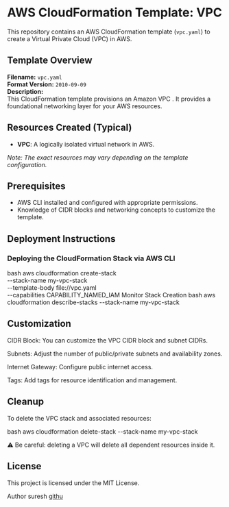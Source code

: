 # AWS CloudFormation Template: VPC

This repository contains an AWS CloudFormation template (`vpc.yaml`) to create a Virtual Private Cloud (VPC) in AWS.

## Template Overview

**Filename:** `vpc.yaml`  
**Format Version:** `2010-09-09`  
**Description:**  
This CloudFormation template provisions an Amazon VPC . It provides a foundational networking layer for your AWS resources.

## Resources Created (Typical)

- **VPC**: A logically isolated virtual network in AWS.

*Note: The exact resources may vary depending on the template configuration.*

## Prerequisites

- AWS CLI installed and configured with appropriate permissions.
- Knowledge of CIDR blocks and networking concepts to customize the template.

## Deployment Instructions

### Deploying the CloudFormation Stack via AWS CLI

bash
aws cloudformation create-stack \
  --stack-name my-vpc-stack \
  --template-body file://vpc.yaml \
  --capabilities CAPABILITY_NAMED_IAM
Monitor Stack Creation
bash
aws cloudformation describe-stacks --stack-name my-vpc-stack

## Customization
CIDR Block: You can customize the VPC CIDR block and subnet CIDRs.

Subnets: Adjust the number of public/private subnets and availability zones.

Internet Gateway: Configure public internet access.

Tags: Add tags for resource identification and management.


## Cleanup
To delete the VPC stack and associated resources:

bash
aws cloudformation delete-stack --stack-name my-vpc-stack

⚠️ Be careful: deleting a VPC will delete all dependent resources inside it.

## License
This project is licensed under the MIT License.

Author
suresh
[githu](https://github.com/Suresh-28)
